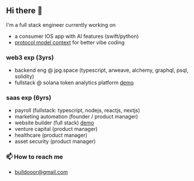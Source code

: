 ## Hi there 👋

I'm a full stack engineer currently working on 
- a consumer IOS app with AI features (swift/python)
- [protocol model context](https://github.com/build000r/protocol-model-context) for better vibe coding

### web3 exp (3yrs)
- backend eng @ jpg.space (typescript, arweave, alchemy, graphql, psql, solidity)
- fullstack @ solana token analytics platform [demo](https://drive.google.com/file/d/1svwqFIUory55qCi300bO3CM-EVtkiifz/view?usp=sharing)
  
### saas exp (6yrs)
- payroll (fullstack: typescript, nodejs, reactjs, nextjs)
- marketing automation (founder / product manager)
- website builder (full stack) [demo](https://drive.google.com/file/d/1W0meYJFO0YtcGy7fQrJzbrO35rnB7A8k/view?usp=sharing)
- venture capital (product manager)
- healthcare (product manager)
- asset security (product manager)

### 📫 How to reach me
- buildooor@gmail.com

<!--
**build000r/build000r** is a ✨ _special_ ✨ repository because its `README.md` (this file) appears on your GitHub profile.

Here are some ideas to get you started:

- 🔭 I’m currently working on ...
- 🌱 I’m currently learning ...
- 👯 I’m looking to collaborate on ...
- 🤔 I’m looking for help with ...
- 💬 Ask me about ...
- 📫 How to reach me: ...
- 😄 Pronouns: ...
- ⚡ Fun fact: ...
-->
